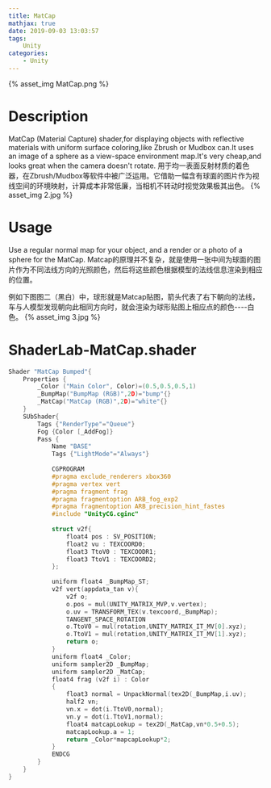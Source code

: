 ```yaml
---
title: MatCap
mathjax: true
date: 2019-09-03 13:03:57
tags:
    Unity
categories: 
    - Unity
---
```

{% asset_img MatCap.png %}
# Description
MatCap (Material Capture) shader,for displaying objects with reflective materials with uniform surface coloring,like Zbrush or Mudbox can.It uses an image of a sphere as a view-space environment map.It's very cheap,and looks great when the camera doesn't rotate.
用于均一表面反射材质的着色器，在Zbrush/Mudbox等软件中被广泛运用。它借助一幅含有球面的图片作为视线空间的环境映射，计算成本非常低廉，当相机不转动时视觉效果极其出色。
{% asset_img 2.jpg %}
# Usage
Use a regular normal map for your object, and a render or a photo of a sphere for the MatCap.
Matcap的原理并不复杂，就是使用一张中间为球面的图片作为不同法线方向的光照颜色，然后将这些颜色根据模型的法线信息渲染到相应的位置。

例如下图图二（黑白）中，球形就是Matcap贴图，箭头代表了右下朝向的法线，车与人模型发现朝向此相同方向时，就会渲染为球形贴图上相应点的颜色----白色。
{% asset_img 3.jpg %}

# ShaderLab-MatCap.shader
```c
Shader "MatCap Bumped"{
    Properties {
        _Color ("Main Color", Color)=(0.5,0.5,0.5,1)
        _BumpMap("BumpMap (RGB)",2D)="bump"{}
        _MatCap("MatCap (RGB)",2D)="white"{}
    }
    SUbShader{
        Tags {"RenderType"="Queue"}
        Fog {Color [_AddFog]}
        Pass {
            Name "BASE"
            Tags {"LightMode"="Always"}
            
            CGPROGRAM
            #pragma exclude_renderers xbox360
            #pragma vertex vert
            #pragma fragment frag
            #pragma fragmentoption ARB_fog_exp2
            #pragma fragmentoption ARB_precision_hint_fastes
            #include "UnityCG.cginc"
            
            struct v2f{
                float4 pos : SV_POSITION;
                float2 vu : TEXCOORD0;
                float3 TtoV0 : TEXCOODR1;
                float3 TtoV1 : TEXCOORD2;
            };
            
            uniform float4 _BumpMap_ST;
            v2f vert(appdata_tan v){
                v2f o;
                o.pos = mul(UNITY_MATRIX_MVP,v.vertex);
                o.uv = TRANSFORM_TEX(v.texcoord,_BumpMap);
                TANGENT_SPACE_ROTATION
                o.TtoV0 = mul(rotation,UNITY_MATRIX_IT_MV[0].xyz);
                o.TtoV1 = mul(rotation,UNITY_MATRIX_IT_MV[1].xyz);
                return o;
            }
            uniform float4 _Color;
            uniform sampler2D _BumpMap;
            uniform sampler2D _MatCap;
            float4 frag (v2f i) : Color
            {
                float3 normal = UnpackNormal(tex2D(_BumpMap,i.uv);
                half2 vn;
                vn.x = dot(i.TtoV0,normal);
                vn.y = dot(i.TtoV1,normal);
                float4 matcapLookup = tex2D(_MatCap,vn*0.5+0.5);
                matcapLookup.a = 1;
                return _Color*mapcapLookup*2;
            }
            ENDCG
        }
    }
}
```

